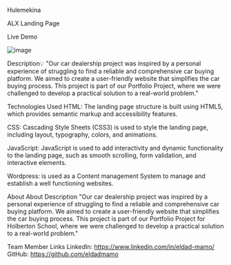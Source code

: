 Hulemekina

ALX Landing Page

Live Demo

![image](https://github.com/eldadmamo/MyLandingPage/assets/71949682/66c8ea38-87c5-4cf5-b5ed-d507844de9ed)


Description:bulb:
"Our car dealership project was inspired by a personal experience of struggling to find a reliable and comprehensive car buying platform. We aimed to create a user-friendly website that simplifies the car buying process. This project is part of our Portfolio Project, where we were challenged to develop a practical solution to a real-world problem."

Technologies Used
HTML: The landing page structure is built using HTML5, which provides semantic markup and accessibility features.

CSS: Cascading Style Sheets (CSS3) is used to style the landing page, including layout, typography, colors, and animations.

JavaScript: JavaScript is used to add interactivity and dynamic functionality to the landing page, such as smooth scrolling, form validation, and interactive elements.

Wordpress: is used as a Content management System to manage and establish a well functioning websites.

About
About Description
"Our car dealership project was inspired by a personal experience of struggling to find a reliable and comprehensive car buying platform. We aimed to create a user-friendly website that simplifies the car buying process. This project is part of our Portfolio Project for Holberton School, where we were challenged to develop a practical solution to a real-world problem."

Team Member Links
LinkedIn: https://www.linkedin.com/in/eldad-mamo/
GitHub: https://github.com/eldadmamo
